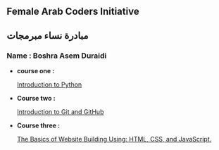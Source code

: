 ## Female Arab Coders Initiative
## مبادرة نساء مبرمجات

### Name : Boshra Asem Duraidi


* __course one :__

  [Introduction to Python](https://www.udemy.com/course/introduction-to-python)


* __Course two :__

  [Introduction to Git and GitHub](https://www.udemy.com/course/introduction-to-git-and-github)


* __Course three :__

  [The Basics of Website Building Using: HTML, CSS, and JavaScript.](https://www.udemy.com/course/html-css-javascript-arabic)
